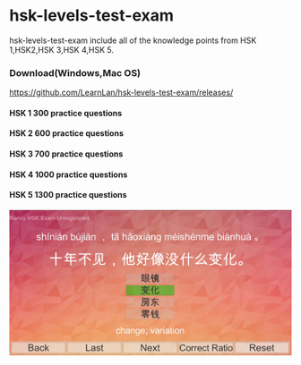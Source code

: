 # hsk-levels-test-exam
hsk-levels-test-exam include all of the knowledge points from HSK 1,HSK2,HSK 3,HSK 4,HSK 5.
### Download(Windows,Mac OS)
https://github.com/LearnLan/hsk-levels-test-exam/releases/



#### HSK 1 300 practice questions
#### HSK 2 600 practice questions
#### HSK 3 700 practice questions
#### HSK 4 1000 practice questions
#### HSK 5 1300 practice questions
<img src="1.JPG">
